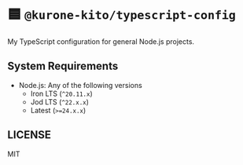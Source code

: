 # 🟦 `@kurone-kito/typescript-config`

My TypeScript configuration for general Node.js projects.

## System Requirements

- Node.js: Any of the following versions
  - Iron LTS (`^20.11.x`)
  - Jod LTS (`^22.x.x`)
  - Latest (`>=24.x.x`)

## LICENSE

MIT
